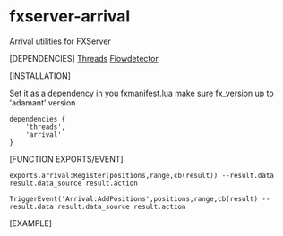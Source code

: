 # fxserver-arrival
Arrival utilities for FXServer


[DEPENDENCIES]
[Threads](https://forum.cfx.re/t/lib-threads-good-for-loops/2089076)
[Flowdetector](https://forum.cfx.re/t/release-utility-addon-flowdetector-utilities-cfx-switchcase-utilities-for-fxserver/3454975/4)


[INSTALLATION] 

Set it as a dependency in you fxmanifest.lua
make sure fx_version up to 'adamant' version

```
dependencies {
	'threads',
    'arrival'
}
```

[FUNCTION EXPORTS/EVENT]
```
exports.arrival:Register(positions,range,cb(result)) --result.data result.data_source result.action 

TriggerEvent('Arrival:AddPositions',positions,range,cb(result) --result.data result.data_source result.action 

```

[EXAMPLE]

```

```


